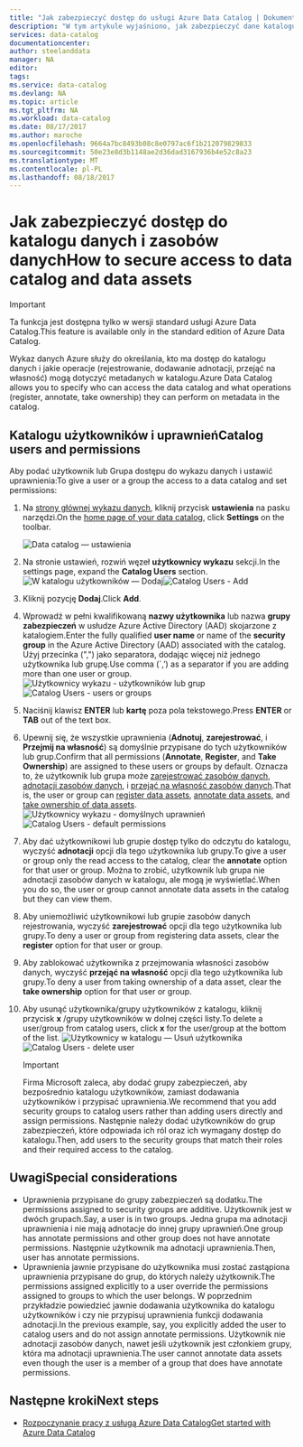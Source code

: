 ```yaml
---
title: "Jak zabezpieczyć dostęp do usługi Azure Data Catalog | Dokumentacja firmy Microsoft"
description: "W tym artykule wyjaśniono, jak zabezpieczyć dane katalogu i jego zasobów danych."
services: data-catalog
documentationcenter: 
author: steelanddata
manager: NA
editor: 
tags: 
ms.service: data-catalog
ms.devlang: NA
ms.topic: article
ms.tgt_pltfrm: NA
ms.workload: data-catalog
ms.date: 08/17/2017
ms.author: maroche
ms.openlocfilehash: 9664a7bc8493b08c8e0797ac6f1b212079829833
ms.sourcegitcommit: 50e23e8d3b1148ae2d36dad3167936b4e52c8a23
ms.translationtype: MT
ms.contentlocale: pl-PL
ms.lasthandoff: 08/18/2017
---
```

# <a name="how-to-secure-access-to-data-catalog-and-data-assets"></a><span data-ttu-id="d36db-103">Jak zabezpieczyć dostęp do katalogu danych i zasobów danych</span><span class="sxs-lookup"><span data-stu-id="d36db-103">How to secure access to data catalog and data assets</span></span>
> [!IMPORTANT]
> <span data-ttu-id="d36db-104">Ta funkcja jest dostępna tylko w wersji standard usługi Azure Data Catalog.</span><span class="sxs-lookup"><span data-stu-id="d36db-104">This feature is available only in the standard edition of Azure Data Catalog.</span></span>

<span data-ttu-id="d36db-105">Wykaz danych Azure służy do określania, kto ma dostęp do katalogu danych i jakie operacje (rejestrowanie, dodawanie adnotacji, przejąć na własność) mogą dotyczyć metadanych w katalogu.</span><span class="sxs-lookup"><span data-stu-id="d36db-105">Azure Data Catalog allows you to specify who can access the data catalog and what operations (register, annotate, take ownership) they can perform on metadata in the catalog.</span></span> 

## <a name="catalog-users-and-permissions"></a><span data-ttu-id="d36db-106">Katalogu użytkowników i uprawnień</span><span class="sxs-lookup"><span data-stu-id="d36db-106">Catalog users and permissions</span></span>
<span data-ttu-id="d36db-107">Aby podać użytkownik lub Grupa dostępu do wykazu danych i ustawić uprawnienia:</span><span class="sxs-lookup"><span data-stu-id="d36db-107">To give a user or a group the access to a data catalog and set permissions:</span></span>

1. <span data-ttu-id="d36db-108">Na [strony głównej wykazu danych](http://www.azuredatacatalog.com), kliknij przycisk **ustawienia** na pasku narzędzi.</span><span class="sxs-lookup"><span data-stu-id="d36db-108">On the [home page of your data catalog](http://www.azuredatacatalog.com),  click **Settings** on the toolbar.</span></span>

    ![Data catalog — ustawienia](media/data-catalog-how-to-secure-catalog/data-catalog-settings.png)
2. <span data-ttu-id="d36db-110">Na stronie ustawień, rozwiń węzeł **użytkownicy wykazu** sekcji.</span><span class="sxs-lookup"><span data-stu-id="d36db-110">In the settings page, expand the **Catalog Users** section.</span></span>
    <span data-ttu-id="d36db-111">![W katalogu użytkowników — Dodaj](media/data-catalog-how-to-secure-catalog/data-catalog-add-button.png)</span><span class="sxs-lookup"><span data-stu-id="d36db-111">![Catalog Users - Add](media/data-catalog-how-to-secure-catalog/data-catalog-add-button.png)</span></span>
3. <span data-ttu-id="d36db-112">Kliknij pozycję **Dodaj**.</span><span class="sxs-lookup"><span data-stu-id="d36db-112">Click **Add**.</span></span>
4. <span data-ttu-id="d36db-113">Wprowadź w pełni kwalifikowaną **nazwy użytkownika** lub nazwa **grupy zabezpieczeń** w usłudze Azure Active Directory (AAD) skojarzone z katalogiem.</span><span class="sxs-lookup"><span data-stu-id="d36db-113">Enter the fully qualified **user name** or name of the **security group** in the Azure Active Directory (AAD) associated with the catalog.</span></span> <span data-ttu-id="d36db-114">Użyj przecinka (",") jako separatora, dodając więcej niż jednego użytkownika lub grupę.</span><span class="sxs-lookup"><span data-stu-id="d36db-114">Use comma (\`,’) as a separator if you are adding more than one user or group.</span></span>
    <span data-ttu-id="d36db-115">![Użytkownicy wykazu - użytkowników lub grup](media/data-catalog-how-to-secure-catalog/data-catalog-users-groups.png)</span><span class="sxs-lookup"><span data-stu-id="d36db-115">![Catalog Users - users or groups](media/data-catalog-how-to-secure-catalog/data-catalog-users-groups.png)</span></span>
5. <span data-ttu-id="d36db-116">Naciśnij klawisz **ENTER** lub **kartę** poza pola tekstowego.</span><span class="sxs-lookup"><span data-stu-id="d36db-116">Press **ENTER** or **TAB** out of the text box.</span></span> 
6.  <span data-ttu-id="d36db-117">Upewnij się, że wszystkie uprawnienia (**Adnotuj**, **zarejestrować**, i **Przejmij na własność**) są domyślnie przypisane do tych użytkowników lub grup.</span><span class="sxs-lookup"><span data-stu-id="d36db-117">Confirm that all permissions (**Annotate**, **Register**, and **Take Ownership**) are assigned to these users or groups by default.</span></span> <span data-ttu-id="d36db-118">Oznacza to, że użytkownik lub grupa może [zarejestrować zasobów danych]( data-catalog-how-to-register.md), [adnotacji zasobów danych]( data-catalog-how-to-annotate.md), i [przejąć na własność zasobów danych]( data-catalog-how-to-manage.md).</span><span class="sxs-lookup"><span data-stu-id="d36db-118">That is, the user or group can [register data assets]( data-catalog-how-to-register.md), [annotate data assets]( data-catalog-how-to-annotate.md), and [take ownership of data assets]( data-catalog-how-to-manage.md).</span></span> 
    <span data-ttu-id="d36db-119">![Użytkownicy wykazu - domyślnych uprawnień](media/data-catalog-how-to-secure-catalog/data-catalog-default-permissions.png)</span><span class="sxs-lookup"><span data-stu-id="d36db-119">![Catalog Users - default permissions](media/data-catalog-how-to-secure-catalog/data-catalog-default-permissions.png)</span></span>
7.  <span data-ttu-id="d36db-120">Aby dać użytkownikowi lub grupie dostęp tylko do odczytu do katalogu, wyczyść **adnotacji** opcji dla tego użytkownika lub grupy.</span><span class="sxs-lookup"><span data-stu-id="d36db-120">To give a user or group only the read access to the catalog, clear the **annotate** option for that user or group.</span></span> <span data-ttu-id="d36db-121">Można to zrobić, użytkownik lub grupa nie adnotacji zasobów danych w katalogu, ale mogą je wyświetlać.</span><span class="sxs-lookup"><span data-stu-id="d36db-121">When you do so, the user or group cannot annotate data assets in the catalog but they can view them.</span></span> 
8.  <span data-ttu-id="d36db-122">Aby uniemożliwić użytkownikowi lub grupie zasobów danych rejestrowania, wyczyść **zarejestrować** opcji dla tego użytkownika lub grupy.</span><span class="sxs-lookup"><span data-stu-id="d36db-122">To deny a user or group from registering data assets, clear the **register** option for that user or group.</span></span>
9.  <span data-ttu-id="d36db-123">Aby zablokować użytkownika z przejmowania własności zasobów danych, wyczyść **przejąć na własność** opcji dla tego użytkownika lub grupy.</span><span class="sxs-lookup"><span data-stu-id="d36db-123">To deny a user from taking ownership of a data asset, clear the **take ownership** option for that user or group.</span></span> 
10. <span data-ttu-id="d36db-124">Aby usunąć użytkownika/grupy użytkowników z katalogu, kliknij przycisk **x**  /grupy użytkowników w dolnej części listy.</span><span class="sxs-lookup"><span data-stu-id="d36db-124">To delete a user/group from catalog users, click **x** for the user/group at the bottom of the list.</span></span> 
    <span data-ttu-id="d36db-125">![Użytkownicy w katalogu — Usuń użytkownika](media/data-catalog-how-to-secure-catalog/data-catalog-delete-user.png)</span><span class="sxs-lookup"><span data-stu-id="d36db-125">![Catalog Users - delete user](media/data-catalog-how-to-secure-catalog/data-catalog-delete-user.png)</span></span>

    > [!IMPORTANT]
    > <span data-ttu-id="d36db-126">Firma Microsoft zaleca, aby dodać grupy zabezpieczeń, aby bezpośrednio katalogu użytkowników, zamiast dodawania użytkowników i przypisać uprawnienia.</span><span class="sxs-lookup"><span data-stu-id="d36db-126">We recommend that you add security groups to catalog users rather than adding users directly and assign permissions.</span></span> <span data-ttu-id="d36db-127">Następnie należy dodać użytkowników do grup zabezpieczeń, które odpowiada ich ról oraz ich wymagany dostęp do katalogu.</span><span class="sxs-lookup"><span data-stu-id="d36db-127">Then, add users to the security groups that match their roles and their required access to the catalog.</span></span>

## <a name="special-considerations"></a><span data-ttu-id="d36db-128">Uwagi</span><span class="sxs-lookup"><span data-stu-id="d36db-128">Special considerations</span></span>

- <span data-ttu-id="d36db-129">Uprawnienia przypisane do grupy zabezpieczeń są dodatku.</span><span class="sxs-lookup"><span data-stu-id="d36db-129">The permissions assigned to security groups are additive.</span></span> <span data-ttu-id="d36db-130">Użytkownik jest w dwóch grupach.</span><span class="sxs-lookup"><span data-stu-id="d36db-130">Say, a user is in two groups.</span></span> <span data-ttu-id="d36db-131">Jedna grupa ma adnotacji uprawnienia i nie mają adnotacje do innej grupy uprawnień.</span><span class="sxs-lookup"><span data-stu-id="d36db-131">One group has annotate permissions and other group does not have annotate permissions.</span></span> <span data-ttu-id="d36db-132">Następnie użytkownik ma adnotacji uprawnienia.</span><span class="sxs-lookup"><span data-stu-id="d36db-132">Then, user has annotate permissions.</span></span> 
- <span data-ttu-id="d36db-133">Uprawnienia jawnie przypisane do użytkownika musi zostać zastąpiona uprawnienia przypisane do grup, do których należy użytkownik.</span><span class="sxs-lookup"><span data-stu-id="d36db-133">The permissions assigned explicitly to a user override the permissions assigned to groups to which the user belongs.</span></span> <span data-ttu-id="d36db-134">W poprzednim przykładzie powiedzieć jawnie dodawania użytkownika do katalogu użytkowników i czy nie przypisuj uprawnienia funkcji dodawania adnotacji.</span><span class="sxs-lookup"><span data-stu-id="d36db-134">In the previous example, say, you explicitly added the user to catalog users and do not assign annotate permissions.</span></span> <span data-ttu-id="d36db-135">Użytkownik nie adnotacji zasobów danych, nawet jeśli użytkownik jest członkiem grupy, która ma adnotacji uprawnienia.</span><span class="sxs-lookup"><span data-stu-id="d36db-135">The user cannot annotate data assets even though the user is a member of a group that does have annotate permissions.</span></span>

## <a name="next-steps"></a><span data-ttu-id="d36db-136">Następne kroki</span><span class="sxs-lookup"><span data-stu-id="d36db-136">Next steps</span></span>
- [<span data-ttu-id="d36db-137">Rozpoczynanie pracy z usługą Azure Data Catalog</span><span class="sxs-lookup"><span data-stu-id="d36db-137">Get started with Azure Data Catalog</span></span>](data-catalog-get-started.md)

